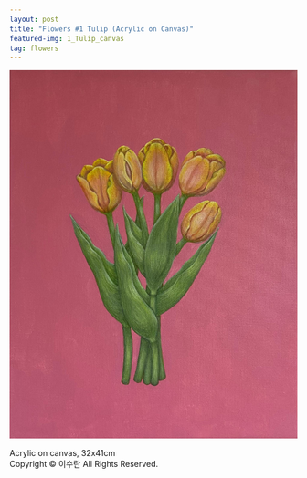 ```yaml
---
layout: post
title: "Flowers #1 Tulip (Acrylic on Canvas)"
featured-img: 1_Tulip_canvas
tag: flowers
---
```


![](/assets/img/posts/1_Tulip_canvas.jpg)

Acrylic on canvas, 32x41cm  
Copyright © 이수란 All Rights Reserved.

